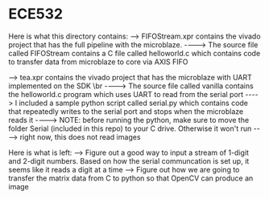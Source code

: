 # ECE532
Here is what this directory contains:
--> FIFOStream.xpr contains the vivado project that has the full pipeline with the microblaze. 
----> The source file called FIFOStream contains a C file called helloworld.c which contains code to transfer data from microblaze to core via AXIS FIFO

--> tea.xpr contains the vivado project that has the microblaze with UART implemented on the SDK \br
----> The source file called vanilla contains the helloworld.c program which uses UART to read from the serial port
----> I included a sample python script called serial.py which contains code that repeatedly writes to the serial port and stops when the microblaze reads it
----> NOTE: before running the python, make sure to move the folder Serial (included in this repo) to your C drive. Otherwise it won't run
----> right now, this does not read images

Here is what is left:
--> Figure out a good way to input a stream of 1-digit and 2-digit numbers. Based on how the serial communcation is set up, it seems like it reads a digit at a time
--> Figure out how we are going to transfer the matrix data from C to python so that OpenCV can produce an image
